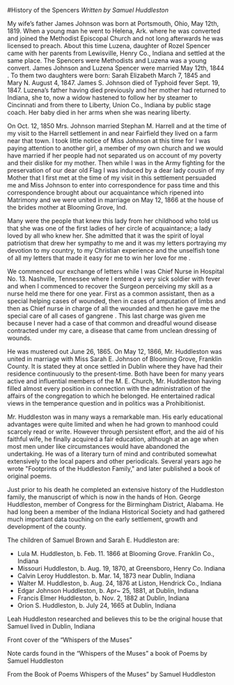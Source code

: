 #History of the Spencers
_Written by Samuel Huddleston_


My wife’s father James Johnson was born at Portsmouth, Ohio, May 12th, 1819. When a young man he went to Helena, Ark. where he was converted and joined the Methodist Episcopal Church and not long afterwards he was licensed to preach. About this time Luzena, daughter of Rozel Spencer came with her parents from Lewisville, Henry Co., Indiana and settled at the same place. The Spencers were Methodists and Luzena was a young convert. James Johnson and Luzena Spencer were married May 12th, 1844 . To them two daughters were born: Sarah Elizabeth March 7, 1845 and Mary N. August 4, 1847. James S. Johnson died of Typhoid fever Sept. 19, 1847. Luzena’s father having died previously and her mother had returned to Indiana, she to, now a widow hastened to follow her by steamer to Cincinnati and from there to Liberty, Union Co., Indiana by public stage coach. Her baby died in her arms when she was nearing liberty.

On Oct. 12, 1850 Mrs. Johnson married Stephan M. Harrell and at the time of my visit to the Harrell settlement in and near Fairfield they lived on a farm near that town. I took little notice of Miss Johnson at this time for I was paying attention to another girl, a member of my own church and we would have married if her people had not separated us on account of my poverty and their dislike for my mother. Then while I was in the Army fighting for the preservation of our dear old Flag I was induced by a dear lady cousin of my Mother that I first met at the time of my visit in this settlement persuaded me and Miss Johnson to enter into correspondence for pass time and this correspondence brought about our acquaintance which ripened into Matrimony and we were united in marriage on May 12, 1866 at the house of the brides mother at Blooming Grove, Ind.

Many were the people that knew this lady from her childhood who told us that she was one of the first ladies of her circle of acquaintance; a lady loved by all who knew her. She admitted that it was the spirit of loyal patriotism that drew her sympathy to me and it was my letters portraying my devotion to my country, to my Christian experience and the unselfish tone of all my letters that made it easy for me to win her love for me .

We commenced our exchange of letters while I was Chief Nurse in Hospital No. 13. Nashville, Tennessee where I entered a very sick soldier with fever and when I commenced to recover the Surgeon perceiving my skill as a nurse held me there for one year. First as a common assistant, then as a special helping cases of wounded, then in cases of amputation of limbs and then as Chief nurse in charge of all the wounded and then he gave me the special care of all cases of gangrene . This last charge was given me because I never had a case of that common and dreadful wound disease contracted under my care, a disease that came from unclean dressing of wounds.

He was mustered out June 26, 1865. On May 12, 1866, Mr. Huddleston was united in marriage with Miss Sarah E. Johnson of Blooming Grove, Franklin County. It is stated they at once settled in Dublin where they have had their residence continuously to the present-time. Both have been for many years active and influential members of the M. E. Church, Mr. Huddleston having filled almost every position in connection with the administration of the affairs of the congregation to which he belonged. He entertained radical views in the temperance question and in politics was a Prohibitionist.

Mr. Huddleston was in many ways a remarkable man. His early educational advantages were quite limited and when he had grown to manhood could scarcely read or write. However through persistent effort, and the aid of his faithful wife, he finally acquired a fair education, although at an age when most men under like circumstances would have abandoned the undertaking. He was of a literary turn of mind and contributed somewhat extensively to the local papers and other periodicals. Several years ago he wrote "Footprints of the Huddleston Family," and later published a book of original poems.
 
Just prior to his death he completed an extensive history of the Huddleston family, the manuscript of which is now in the hands of Hon. George Huddleston, member of Congress for the Birmingham District, Alabama. He had long been a member of the Indiana Historical Society and had gathered much important data touching on the early settlement, growth and development of the county.

The children of Samuel Brown and Sarah E. Huddleston are:

* Lula M. Huddleston, b. Feb. 11. 1866 at Blooming Grove. Franklin Co., Indiana 
* Missouri Huddleston, b. Aug. 19, 1870, at Greensboro, Henry Co. Indiana 
* Calvin Leroy Huddleston. b. Mar. 14, 1873 near Dublin, Indiana
* Walter M. Huddleston, b. Aug. 24, 1876 at Liston, Hendrick Co., Indiana 
* Edgar Johnson Huddleston, b. Apr~ 25, 1881, at Dublin, Indiana 
* Francis Elmer Huddleston, b. Nov. 2, 1882 at Dublin, Indiana
* Orion S. Huddleston, b. July 24, 1665 at Dublin, Indiana


Leah Huddleston researched and believes this to be the original house that Samuel lived in Dublin, Indiana


Front cover of the “Whispers of the Muses”


Note cards found in the “Whispers of the Muses” a book of Poems by Samuel Huddleston
 

From the Book of Poems Whispers of the Muses” by Samuel Huddleston
 